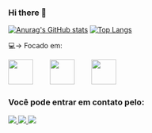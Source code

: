 ### Hi there 👋

[![Anurag's GitHub stats](https://github-readme-stats.vercel.app/api?username=MateusPepice)](https://github.com/anuraghazra/github-readme-stats)
[![Top Langs](https://github-readme-stats.vercel.app/api/top-langs/?username=MateusPepice&layout=compact)](https://github.com/anuraghazra/github-readme-stats)

💻-> Focado em:

<div display="inline">
  <img width= "50" height="50" style="margin-right: 30px" src="https://cdn.jsdelivr.net/gh/devicons/devicon/icons/java/java-original.svg" />
  <img width= "50" height="50" style="margin-right: 30px" src="https://cdn.jsdelivr.net/gh/devicons/devicon/icons/mysql/mysql-original-wordmark.svg" />
  <img width= "50" height="50" style="margin-right: 30px" src="https://cdn.jsdelivr.net/gh/devicons/devicon/icons/python/python-original.svg" />
</div>

### Você pode entrar em contato pelo:

<a href="https://www.instagram.com/mateus_pepice/">
  <img src="https://img.shields.io/badge/Instagram-%23E4405F.svg?style=for-the-badge&logo=Instagram&logoColor=white" />
</a>
<a href="https://www.linkedin.com/in/mateus-pepice-dev/">
  <img src="https://img.shields.io/badge/linkedin-%230077B5.svg?style=for-the-badge&logo=linkedin&logoColor=white" />
</a>
<a href="mailto: mateuspepsi01@gmail.com">
  <img src="https://img.shields.io/badge/Gmail-D14836?style=for-the-badge&logo=gmail&logoColor=white" />
</a>

